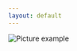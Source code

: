 ```yaml
---
layout: default
---
```

![Picture example](https://github.com/kvartirnik/website/blob/gh-pages/images/kvartirnik_photos/3.jpg)


